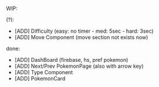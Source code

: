 WIP:

(?):

- [ADD] Difficulty (easy: no timer - med: 5sec - hard: 3sec)
- [ADD] Move Component (move section not exists now)

done:

- [ADD] DashBoard (firebase, hs, pref pokemon)
- [ADD] Next/Prev PokemonPage (also with arrow key)
- [ADD] Type Component
- [ADD] PokemonCard

